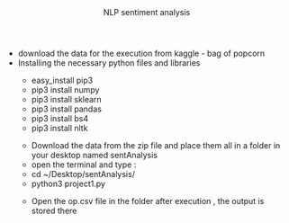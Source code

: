 <header>NLP sentiment analysis</header>
<ul>
  <li>download the data for the execution from kaggle - bag of popcorn</li>
  <li>Installing the necessary python files and libraries</li>
  <ul>
    <li>easy_install pip3</li>
    <li>pip3 install numpy</li>
    <li>pip3 install sklearn</li>
    <li>pip3 install pandas</li>
    <li>pip3 install bs4</li>
    <li>pip3 install nltk</li>
  </ul>
  <ul>
    <li>Download the data from the zip file and place them all in a folder in your desktop named sentAnalysis</li>
    <li>open the terminal and type :</li>
    <li>cd ~/Desktop/sentAnalysis/</li>
    <li>python3 project1.py</li>
  </ul>
  <ul>
    <li>Open the op.csv file in the folder after execution , the output is stored there</li>
  </ul>
